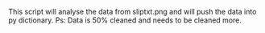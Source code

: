 This script will analyse the data from sliptxt.png and will push the data into py dictionary.
Ps: Data is 50% cleaned and needs to be cleaned more.
